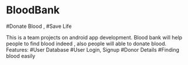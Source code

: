# BloodBank
#Donate Blood , #Save Life

This is a team projects on android app development. 
Blood bank will help people to find blood indeed , also people will able to donate blood.
Features:
       #User Database
       #User Login, Signup
       #Donor Details
       #Finding blood easily
